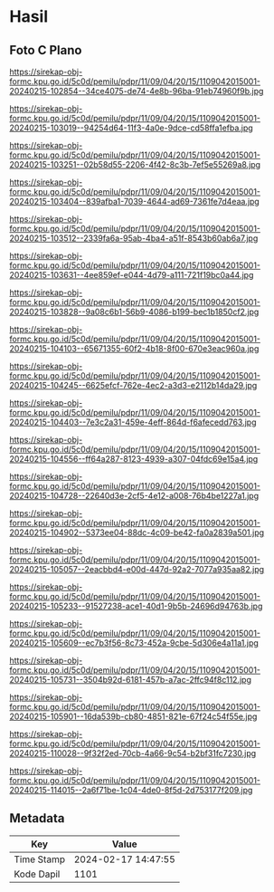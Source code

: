 # Hasil

## Foto C Plano

https://sirekap-obj-formc.kpu.go.id/5c0d/pemilu/pdpr/11/09/04/20/15/1109042015001-20240215-102854--34ce4075-de74-4e8b-96ba-91eb74960f9b.jpg

https://sirekap-obj-formc.kpu.go.id/5c0d/pemilu/pdpr/11/09/04/20/15/1109042015001-20240215-103019--94254d64-11f3-4a0e-9dce-cd58ffa1efba.jpg

https://sirekap-obj-formc.kpu.go.id/5c0d/pemilu/pdpr/11/09/04/20/15/1109042015001-20240215-103251--02b58d55-2206-4f42-8c3b-7ef5e55269a8.jpg

https://sirekap-obj-formc.kpu.go.id/5c0d/pemilu/pdpr/11/09/04/20/15/1109042015001-20240215-103404--839afba1-7039-4644-ad69-7361fe7d4eaa.jpg

https://sirekap-obj-formc.kpu.go.id/5c0d/pemilu/pdpr/11/09/04/20/15/1109042015001-20240215-103512--2339fa6a-95ab-4ba4-a51f-8543b60ab6a7.jpg

https://sirekap-obj-formc.kpu.go.id/5c0d/pemilu/pdpr/11/09/04/20/15/1109042015001-20240215-103631--4ee859ef-e044-4d79-a111-721f19bc0a44.jpg

https://sirekap-obj-formc.kpu.go.id/5c0d/pemilu/pdpr/11/09/04/20/15/1109042015001-20240215-103828--9a08c6b1-56b9-4086-b199-bec1b1850cf2.jpg

https://sirekap-obj-formc.kpu.go.id/5c0d/pemilu/pdpr/11/09/04/20/15/1109042015001-20240215-104103--65671355-60f2-4b18-8f00-670e3eac960a.jpg

https://sirekap-obj-formc.kpu.go.id/5c0d/pemilu/pdpr/11/09/04/20/15/1109042015001-20240215-104245--6625efcf-762e-4ec2-a3d3-e2112b14da29.jpg

https://sirekap-obj-formc.kpu.go.id/5c0d/pemilu/pdpr/11/09/04/20/15/1109042015001-20240215-104403--7e3c2a31-459e-4eff-864d-f6afecedd763.jpg

https://sirekap-obj-formc.kpu.go.id/5c0d/pemilu/pdpr/11/09/04/20/15/1109042015001-20240215-104556--ff64a287-8123-4939-a307-04fdc69e15a4.jpg

https://sirekap-obj-formc.kpu.go.id/5c0d/pemilu/pdpr/11/09/04/20/15/1109042015001-20240215-104728--22640d3e-2cf5-4e12-a008-76b4be1227a1.jpg

https://sirekap-obj-formc.kpu.go.id/5c0d/pemilu/pdpr/11/09/04/20/15/1109042015001-20240215-104902--5373ee04-88dc-4c09-be42-fa0a2839a501.jpg

https://sirekap-obj-formc.kpu.go.id/5c0d/pemilu/pdpr/11/09/04/20/15/1109042015001-20240215-105057--2eacbbd4-e00d-447d-92a2-7077a935aa82.jpg

https://sirekap-obj-formc.kpu.go.id/5c0d/pemilu/pdpr/11/09/04/20/15/1109042015001-20240215-105233--91527238-ace1-40d1-9b5b-24696d94763b.jpg

https://sirekap-obj-formc.kpu.go.id/5c0d/pemilu/pdpr/11/09/04/20/15/1109042015001-20240215-105609--ec7b3f56-8c73-452a-9cbe-5d306e4a11a1.jpg

https://sirekap-obj-formc.kpu.go.id/5c0d/pemilu/pdpr/11/09/04/20/15/1109042015001-20240215-105731--3504b92d-6181-457b-a7ac-2ffc94f8c112.jpg

https://sirekap-obj-formc.kpu.go.id/5c0d/pemilu/pdpr/11/09/04/20/15/1109042015001-20240215-105901--16da539b-cb80-4851-821e-67f24c54f55e.jpg

https://sirekap-obj-formc.kpu.go.id/5c0d/pemilu/pdpr/11/09/04/20/15/1109042015001-20240215-110028--9f32f2ed-70cb-4a66-9c54-b2bf31fc7230.jpg

https://sirekap-obj-formc.kpu.go.id/5c0d/pemilu/pdpr/11/09/04/20/15/1109042015001-20240215-114015--2a6f71be-1c04-4de0-8f5d-2d753177f209.jpg


## Metadata

| Key        | Value               |
| ---------- | ------------------- |
| Time Stamp | 2024-02-17 14:47:55 |
| Kode Dapil | 1101                |




